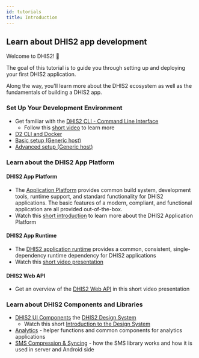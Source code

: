 ```yaml
---
id: tutorials
title: Introduction
---
```


## Learn about DHIS2 app development

Welcome to DHIS2! 🎊

The goal of this tutorial is to guide you through setting up and deploying your first DHIS2 application. 

Along the way, you'll learn more about the DHIS2 ecosystem as well as the fundamentals of building a DHIS2 app.

### Set Up Your Development Environment 
* Get familiar with the [DHIS2 CLI - Command Line Interface](https://cli.dhis2.nu/#/)
    - Follow this [short video](https://youtu.be/8-n8VZKEJo8?list=PLo6Seh-066RynhjhnJNUITOZykA7397We&t=366) to learn more  
* [D2 CLI and Docker](./tutorials/dhis2-docker)
* [Basic setup (Generic host)](./tutorials/dhis2-basic-setup)
* [Advanced setup (Generic host)](./tutorials/dhis2-advanced-setup)

### Learn about the DHIS2 App Platform 

#### DHIS2 App Platform

* The [Application Platform](https://platform.dhis2.nu/#/getting-started) provides common build system, development tools, runtime support, and standard functionality for DHIS2 applications. The basic features of a modern, compliant, and functional application are all provided out-of-the-box. 
* Watch this [short introduction](https://youtu.be/_lSrvFVvdRs?list=PLo6Seh-066RynhjhnJNUITOZykA7397We&t=249) to learn more about the DHIS2 Application Platform 

#### DHIS2 App Runtime
* The [DHIS2 application runtime](https://runtime.dhis2.nu/#/) provides a common, consistent, single-dependency runtime dependency for DHIS2 applications
* Watch this [short video presentation](https://youtu.be/drLUFP93mFk?list=PLo6Seh-066RynhjhnJNUITOZykA7397We&t=133) 

#### DHIS2 Web API 
* Get an overview of the [DHIS2 Web API](https://youtu.be/_1bkoE-UKy0) in this short video presentation 

### Learn about DHIS2 Components and Libraries 
* [DHIS2 UI Components](https://ui.dhis2.nu/#/) the [DHIS2 Design System](https://github.com/dhis2/design-system) 
  - Watch this short [Introduction to the Design System](https://youtu.be/oi9mSa62G0Q?t=1862)  
* [Analytics](https://github.com/dhis2/analytics) - helper functions and common components for analytics applications
* [SMS Compression & Syncing](https://github.com/dhis2/dhis2-android-capture-app/tree/master/docs/src/commonmark/en/content/tech-guides) - how the SMS library works and how it is used in server and Android side

